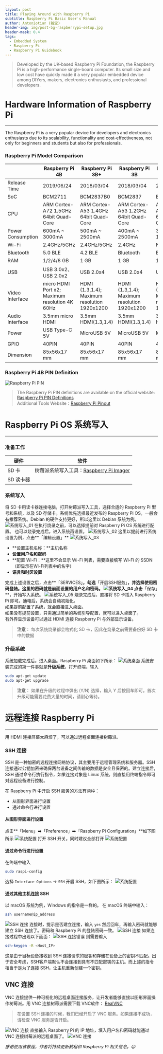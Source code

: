 ```yaml
---
layout: post
title: Playing Around with Raspberry Pi
subtitle: Raspberry Pi Basic User's Manual
author: Antoniotian (翰宝)
header-img: img/post-bg-raspberrypi-setup.jpg
header-mask: 0.4
tags:
  - Embedded System
  - Raspberry Pi
  - Raspberry Pi Guidebook
---
```


> Developed by the UK-based Raspberry Pi Foundation, the Raspberry Pi is a high-performance single-board computer. Its small size and low cost have quickly made it a very popular embedded device among DIYers, makers, electronics enthusiasts, and professional developers.

# Hardware Information of Raspberry Pi
---
The Raspberry Pi is a very popular device for developers and electronics enthusiasts due to its scalability, functionality and cost-effectiveness, not only for beginners and students but also for professionals.
### Raspberry Pi Model Comparison

|                   | Raspberry Pi 4B                                | Raspberry Pi 3B+                             | Raspberry Pi 3B                              | Raspberry Pi 2B                               |
| ----------------- | ---------------------------------------------- | -------------------------------------------- | -------------------------------------------- | --------------------------------------------- |
| Release Time      | 2019/06/24                                     | 2018/03/04                                   | 2018/03/04                                   | 2018/03/04                                    |
| SoC               | BCM2711                                        | BCM2837B0                                    | BCM2837                                      | BCM2836                                       |
| CPU               | ARM Cortex-A72 1.5GHz 64bit Quad-Core          | ARM Cortex-A53 1.4GHz 64bit Quad-Core        | ARM Cortex-A53 1.2GHz 64bit Quad-Core        | ARM Cortex-A7 900MHz 64bit Quad-Core          |
| Power Consumption | 600mA ~ 3000mA                                 | 500mA ~ 2500mA                               | 400mA ~ 2500mA                               | 350mA ~ 1800mA                                |
| Wi-Fi             | 2.4GHz/5GHz                                    | 2.4GHz/5GHz                                  | 2.4GHz                                       | N/A                                           |
| Bluetooth         | 5.0 BLE                                        | 4.2 BLE                                      | Bluetooth                                    | Bluetooth                                     |
| RAM               | 1/2/4/8 GB                                     | 1 GB                                         | 1 GB                                         | 1 GB                                          |
| USB               | USB 3.0x2、USB 2.0x2                            | USB 2.0x4                                    | USB 2.0x4                                    | USB 2.0X4                                     |
| Video Interface   | micro HDMI Port x2; Maximum resolution 4K 60Hz | HDMI (1.3,1.4); Maximum resolution 1920x1200 | HDMI (1.3,1.4); Maximum resolution 1920x1200 | HDMI (1.3,1.4) ; Maximum resolution 1920x1200 |
| Audio Interface   | 3.5mm micro HDMI                               | 3.5mm HDMI(1.3,1.4)                          | 3.5mm HDMI(1.3,1.4)                          | 3.5mm HDMI(1.3,1.4)                           |
| Power             | USB Type-C 5V                                  | MicroUSB 5V                                  | MicroUSB 5V                                  | MicroUSB 5V                                   |
| GPIO              | 40PIN                                          | 40PIN                                        | 40PIN                                        | 40PIN                                         |
| Dimension         | 85x56x17 mm                                    | 85x56x17 mm                                  | 85x56x17 mm                                  | 85x56x17 mm                                   |

### Raspberry Pi 4B PIN Definition
![Raspberry Pi PIN](/img/in-post-imag/post-inner-raspberry-pi-pin.png)
> The Raspberry Pi PIN definitions are available on the official website: [Raspberry Pi PIN Definitions](https://www.raspberrypi.com/documentation/computers/raspberry-pi.html)<br>
> Additional Tools Website：[Raspberry Pi Pinout](https://pinout.xyz) 

# Raspberry Pi OS 系统写入
---
### 准备工作


| 硬件        | 软件                                                                     |
|-----------|------------------------------------------------------------------------|
| SD 卡      | 树莓派系统写入工具：[Raspberry Pi Imager](https://www.raspberrypi.com/software/) |
| SD 读卡器    |                                                                        |   


### 系统写入
将 SD 卡用读卡器连接电脑，打开树莓派写入工具，选择合适的 Raspberry Pi 型号和系统，以及 SD 存储卡。系统优先选择最近发布的 Raspberry Pi OS，一般会有推荐系统。Debian 的硬件支持更好，所以这里以 Debian 系统为例。
![系统写入_01](/img/in-post-imag/post-inner-raspberry-pi-imager-01.png)
在执行烧录之前，可以选择提前对 Raspberry Pi OS 系统进行配置。
也可以烧录完成后，进入系统再设置。
![系统写入_02](/img/in-post-imag/post-inner-raspberry-pi-imager-02.png)
这里以提前进行系统设置为例，点击**「编辑设置」**
![系统写入_03](/img/in-post-imag/post-inner-raspberry-pi-imager-03.png)
- **设置主机名称：**主机名称
- **设置用户名和密码**
- **配置 Wi-Fi：**这里不会显示 Wi-Fi 列表，需要直接填写 Wi-Fi 的 SSDN（即显示在Wi-Fi列表中的名字）
- **语言和时区设置**

完成上述设置之后，点击**「SERVICES」**，勾选**「开启SSH服务」**，并选择使用密码登陆。这里的密码就是前面设置的用户名和密码。
![系统写入_04](/img/in-post-imag/post-inner-raspberry-pi-imager-04.png)
点击**「保存」**，开始写入系统。
![系统写入_05](/img/in-post-imag/post-inner-raspberry-pi-imager-05.png)
烧录完成后，直接将 SD 卡插入 Raspberry Pi 即可。通电后，系统会自动初始化。<br>
如果提前配置了系统，就会直接进入桌面。<br>
如果没有提前设置，只需通过简单的系统引导配置，就可以进入桌面了。<br>
有外界显示设备可以通过 HDMI 连接 Raspberry Pi 与外部显示设备。
> **注意：** 每次系统烧录都会格式化 SD 卡，因此在烧录之前需要备份好 SD 卡中的数据

### 升级系统
系统加载完成后，进入桌面。Raspberry Pi 桌面如下所示：
![系统桌面](/img/in-post-imag/post-inner-raspberry-pi-desktop.png)
系统安装完成的第一件事就是**升级系统**，打开终端，输入
```bash
sudo apt-get update
sudo apt-get upgrade
```
> **注意：** 如果在升级的过程中弹出 (Y/N) 选择，输入 Y 后按回车即可。首次升级可能需要花费大量的时间，请耐心等待。

# 远程连接 Raspberry Pi
---
用 HDMI 连接屏幕太麻烦了，可以通过远程桌面连接树莓派。
### SSH 连接
SSH 是一种加密的远程连接网络协议，其主要用于远程管理系统和服务器。SSH 连接通过公钥加密来确保两台设备之间传输的数据是安全且保密的。建立连接后，SSH 通过命令行执行指令，如果连接对象是 Linux 系统，则直接用终端指令即可对远程设备进行控制。

在 Raspberry Pi 中开启 SSH 服务的方法有两种：
- 从图形界面进行设置
- 通过命令行进行设置

#### 从图形界面进行设置
点击**「Menu」➡️「Preference」➡️「Raspberry Pi Configuration」**如下图所示
![系统配置](/img/in-post-imag/post-inner-raspberry-pi-config01.png)
打开 SSH 开关，同时建议全部打开
![系统配置](/img/in-post-imag/post-inner-raspberry-pi-config02.png)

#### 通过命令行进行设置
在终端中输入
```bash
sudo raspi-config
```
选择 `Interface Options` -> `SSH` 开启 SSH，如下图所示：
![系统配置](/img/in-post-imag/post-inner-raspberry-pi-config03.png)
#### 通过其他主机连接 SSH
以 macOS 系统为例，Windows 的指令是一样的。
在 macOS 终端中输入：
```bash
ssh username@ip_address
```
![SSH 连接](/img/in-post-imag/post-inner-raspberry-pi-ssh-01.png)
连接时，提示是否建立连接，输入 `yes` 然后回车，再输入密码就能够建立 SSH 连接了。密码和 Raspberry Pi 的登陆密码一致。
![SSH 连接](/img/in-post-imag/post-inner-raspberry-pi-ssh-02.png)
如果连接过程中出现以下画面：
![SSH 连接错误](/img/in-post-imag/post-inner-raspberry-pi-ssh-error.png)
则需要输入
```bash
ssh-keygen -R <Host_IP>
```
这是由于目标设备接收到 SSH 连接请求的密钥和存储在设备上的密钥不匹配。出于安全考虑，SSH客户端默认不会连接到具有不匹配密钥的主机。而上述的指令相当于是为了连接 SSH，让主机重新创建一个密钥。

## VNC 连接
VNC 连接提供一种可视化的远程桌面连接服务，让开发者能够直接以图形界面操作树莓派。用 VNC 连接树莓派需要下载 VNC软件：
[RealVNC](https://www.realvnc.com/en/connect/download/combined/)

> 在设置 SSH 连接的时候，我们已经开启了 VNC 服务。如果连接不成功，请检查 VNC 服务是否开启。

![VNC 连接](/img/in-post-imag/post-inner-raspberry-pi-vnc-01.png)
直接输入 Raspberry Pi 的 IP 地址，填入用户名和密码就能通过 VNC 连接树莓派的远程桌面了。
![VNC 连接](/img/in-post-imag/post-inner-raspberry-pi-vnc-02.png)

_感谢使用该教程，作者将持续更新教程和 Raspberry Pi 相关信息。😊_